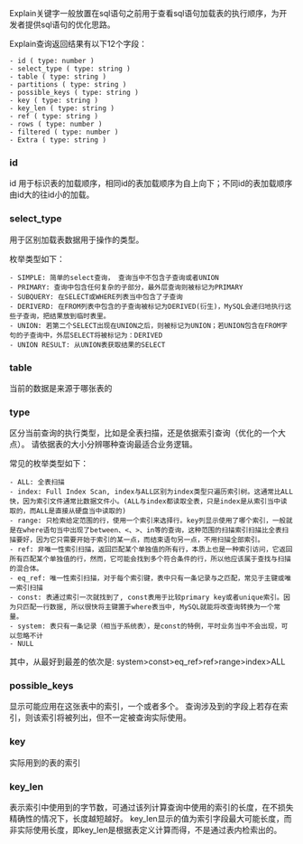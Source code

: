 
Explain关键字一般放置在sql语句之前用于查看sql语句加载表的执行顺序，为开发者提供sql语句的优化思路。

Explain查询返回结果有以下12个字段：

 ```
 - id ( type: number )
 - select_type ( type: string )
 - table ( type: string )
 - partitions ( type: string )
 - possible_keys ( type: string )
 - key ( type: string )
 - key_len ( type: string )
 - ref ( type: string )
 - rows ( type: number )
 - filtered ( type: number )
 - Extra ( type: string )
```

### id

id 用于标识表的加载顺序，相同id的表加载顺序为自上向下；不同id的表加载顺序由id大的往id小的加载。

### select_type

用于区别加载表数据用于操作的类型。

枚举类型如下：
 ```
 - SIMPLE: 简单的select查询， 查询当中不包含子查询或者UNION
 - PRIMARY: 查询中包含任何复杂的子部分，最外层查询则被标记为PRIMARY
 - SUBQUERY: 在SELECT或WHERE列表当中包含了子查询
 - DERIVERD: 在FROM列表中包含的子查询被标记为DERIVED(衍生)，MySQL会递归地执行这些子查询，把结果放到临时表里。
 - UNION: 若第二个SELECT出现在UNION之后，则被标记为UNION；若UNION包含在FROM字句的子查询中，外层SELECT将被标记为：DERIVED
 - UNION RESULT: 从UNION表获取结果的SELECT
 ```

### table

当前的数据是来源于哪张表的

### type

区分当前查询的执行类型，比如是全表扫描，还是依据索引查询（优化的一个大点）。
请依据表的大小分辨哪种查询最适合业务逻辑。

常见的枚举类型如下：
```
- ALL: 全表扫描
- index: Full Index Scan, index与ALL区别为index类型只遍历索引树。这通常比ALL快，因为索引文件通常比数据文件小。(ALL与index都读取全表，只是index是从索引当中读取的，而ALL是直接从硬盘当中读取的)
- range: 只检索给定范围的行，使用一个索引来选择行。key列显示使用了哪个索引，一般就是在where语句当中出现了between、<、>、in等的查询，这种范围的扫描索引扫描比全表扫描要好，因为它只需要开始于索引的某一点，而结束语句另一点，不用扫描全部索引。
- ref: 非唯一性索引扫描，返回匹配某个单独值的所有行，本质上也是一种索引访问，它返回所有匹配某个单独值的行，然而，它可能会找到多个符合条件的行，所以他应该属于查找与扫描的混合体。
- eq_ref: 唯一性索引扫描，对于每个索引键，表中只有一条记录与之匹配，常见于主键或唯一索引扫描
- const: 表通过索引一次就找到了, const表用于比较primary key或者unique索引。因为只匹配一行数据, 所以很快将主键置于where表当中, MySQL就能将改查询转换为一个常量。
- system: 表只有一条记录（相当于系统表），是const的特例，平时业务当中不会出现，可以忽略不计
- NULL
```

其中，从最好到最差的依次是:
 system>const>eq_ref>ref>range>index>ALL


### possible_keys

显示可能应用在这张表中的索引，一个或者多个。
查询涉及到的字段上若存在索引，则该索引将被列出，但不一定被查询实际使用。


### key

实际用到的表的索引


### key_len

表示索引中使用到的字节数，可通过该列计算查询中使用的索引的长度，在不损失精确性的情况下，长度越短越好。
key_len显示的值为索引字段最大可能长度，而非实际使用长度，即key_len是根据表定义计算而得，不是通过表内检索出的。